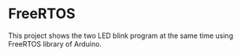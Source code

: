 # FreeRTOS
This project shows the two LED blink program at the same time using FreeRTOS library of Arduino.
